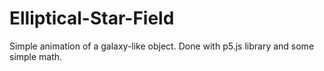 # Elliptical-Star-Field
Simple animation of a galaxy-like object. Done with p5.js library and some simple math.